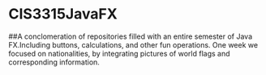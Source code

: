 # CIS3315JavaFX
##A conclomeration of repositories filled with an entire semester of Java FX.Including buttons, calculations, and other fun operations. One week we focused on nationalities, by integrating pictures of world flags and corresponding information. 

